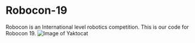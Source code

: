 # Robocon-19
Robocon is an International level robotics competition. This is our code for Robocon 19.
![Image of Yaktocat](https://octodex.github.com/images/yaktocat.png)
